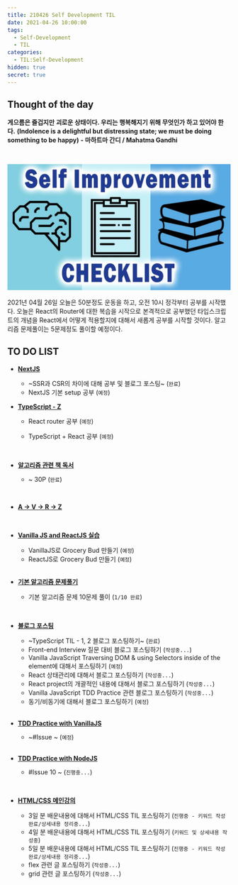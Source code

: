 ```yaml
---
title: 210426 Self Development TIL
date: 2021-04-26 10:00:00
tags:
  - Self-Development
  - TIL
categories:
  - TIL:Self-Development
hidden: true
secret: true
---
```


## **Thought of the day**

**게으름은 즐겁지만 괴로운 상태이다. 우리는 행복해지기 위해 무엇인가 하고 있어야 한다.**
**(Indolence is a delightful but distressing state; we must be doing something to be happy)**
**- 마하트마 간디 / Mahatma Gandhi**

<br/>

![](/images/post_images/self-development-img.jpeg)

2021년 04월 26일 오늘은 50분정도 운동을 하고, 오전 10시 정각부터 공부를 시작했다.
오늘은 React의 Router에 대한 복습을 시작으로 본격적으로 공부했던 타입스크립트의 개념을 React에서 어떻게 적용할지에 대해서 새롭게 공부를 시작할 것이다. 알고리즘 문제풀이는 5문제정도 풀이할 예정이다.

## **TO DO LIST**

- <ins>**NextJS**</ins>

  - ~SSR과 CSR의 차이에 대해 공부 및 블로그 포스팅~ (`완료`)
  - NextJS 기본 setup 공부 (`예정`)

- <ins>**TypeScript - Z**</ins>

  - React router 공부 (`예정`)
  - TypeScript + React 공부 (`예정`)

    <br/>

- <ins>**알고리즘 관련 책 독서**</ins>

  - \~ 30P (`완료`)

    <br/>

- <ins>**A → V → R → Z**</ins>

    <br/>

- <ins>**Vanilla JS and ReactJS 실습**</ins>

  - VanillaJS로 Grocery Bud 만들기 (`예정`)
  - ReactJS로 Grocery Bud 만들기 (`예정`)

  <!-- more -->

  <br/>

- <ins>**기본 알고리즘 문제풀기**</ins>

  - 기본 알고리즘 문제 10문제 풀이 (`1/10 완료`)

    <br/>

- <ins>**블로그 포스팅**</ins>

  - ~TypeScript TIL - 1, 2 블로그 포스팅하기~ (`완료`)
  - Front-end Interview 질문 대비 블로그 포스팅하기 (`작성중...`)
  - Vanilla JavaScript Traversing DOM & using Selectors inside of the element에 대해서 포스팅하기 (`예정`)
  - React 상태관리에 대해서 블로그 포스팅하기 (`작성중...`)
  - React project의 개괄적인 내용에 대해서 블로그 포스팅하기 (`작성중...`)
  - Vanilla JavaScript TDD Practice 관련 블로그 포스팅하기 (`작성중...`)
  - 동기/비동기에 대해서 블로그 포스팅하기 (`예정`)

  <br/>

- <ins>**TDD Practice with VanillaJS**</ins>

  - ~#Issue ~ (`예정`)

  <br/>

- <ins>**TDD Practice with NodeJS**</ins>

  - #Issue 10 ~ (`진행중...`)

    <br/>

- <ins>**HTML/CSS 메인강의**</ins>

  - 3일 분 배운내용에 대해서 HTML/CSS TIL 포스팅하기 (`진행중 - 키워드 작성 완료/상세내용 정리중...`)
  - 4일 분 배운내용에 대해서 HTML/CSS TIL 포스팅하기 (`키워드 및 상세내용 작성중`)
  - 5일 분 배운내용에 대해서 HTML/CSS TIL 포스팅하기 (`진행중 - 키워드 작성 완료/상세내용 정리중...`)
  - flex 관련 글 포스팅하기 (`작성중...`)
  - grid 관련 글 포스팅하기 (`작성중...`)

  <br/>
